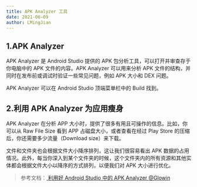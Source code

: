 ```yaml
---
title: APK Analyzer 工具
date: 2021-06-09
author: LMingJian
---
```


## 1.APK Analyzer 

APK Analyzer 是 Android Studio 提供的 APK 包分析工具，可以打开并审查存于你电脑中的 APK 文件的内容。APK Analyzer 可以用来分析 APK 文件的结构，并同时在发布前或调试时验证一些常见问题，例如 APK 大小和 DEX 问题。

APK Analyzer 可以在 Android Studio 顶端菜单栏中的 Build 找到。

## 2.利用 APK Analyzer 为应用瘦身

APK Analyzer 在分析 APP 大小时，提供了很多有用且可操作的信息。比如，你可以从 Raw File Size 看到 APP 占磁盘大小，或者查看在经过 Play Store 的压缩后，你还需要多少流量（Download size）来下载。

文件和文件夹也会根据文件大小降序排列，这让我们很容易看出 APK 数据的占用情况。此外，每当你深入到某个文件夹的时候，这个文件夹内的所有资源和其他实体都会根据文件大小以降序的方式排列，以便我们对 APK 大小进行优化。

> 参考文档：[ 利用好 Android Studio 中的 APK Analyzer  @Glowin ](https://zhuanlan.zhihu.com/p/24262346)

